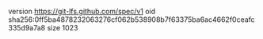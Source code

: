 version https://git-lfs.github.com/spec/v1
oid sha256:0ff5ba4878232063276cf062b538908b7f63375ba6ac4662f0ceafc335d9a7a8
size 1023
